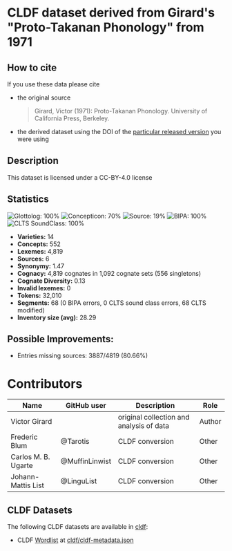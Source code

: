 # CLDF dataset derived from Girard's "Proto-Takanan Phonology" from 1971

## How to cite

If you use these data please cite
- the original source
  > Girard, Victor (1971): Proto-Takanan Phonology. University of California Press, Berkeley.
- the derived dataset using the DOI of the [particular released version](../../releases/) you were using

## Description


This dataset is licensed under a CC-BY-4.0 license

## Statistics


![Glottolog: 100%](https://img.shields.io/badge/Glottolog-100%25-brightgreen.svg "Glottolog: 100%")
![Concepticon: 70%](https://img.shields.io/badge/Concepticon-70%25-orange.svg "Concepticon: 70%")
![Source: 19%](https://img.shields.io/badge/Source-19%25-red.svg "Source: 19%")
![BIPA: 100%](https://img.shields.io/badge/BIPA-100%25-brightgreen.svg "BIPA: 100%")
![CLTS SoundClass: 100%](https://img.shields.io/badge/CLTS%20SoundClass-100%25-brightgreen.svg "CLTS SoundClass: 100%")

- **Varieties:** 14
- **Concepts:** 552
- **Lexemes:** 4,819
- **Sources:** 6
- **Synonymy:** 1.47
- **Cognacy:** 4,819 cognates in 1,092 cognate sets (556 singletons)
- **Cognate Diversity:** 0.13
- **Invalid lexemes:** 0
- **Tokens:** 32,010
- **Segments:** 68 (0 BIPA errors, 0 CLTS sound class errors, 68 CLTS modified)
- **Inventory size (avg):** 28.29

## Possible Improvements:



- Entries missing sources: 3887/4819 (80.66%)

# Contributors

Name | GitHub user | Description | Role |
--- | --- | --- | --- |
Victor Girard | | original collection and analysis of data | Author
Frederic Blum | @Tarotis | CLDF conversion | Other
Carlos M. B. Ugarte | @MuffinLinwist | CLDF conversion | Other
Johann-Mattis List | @LinguList| CLDF conversion | Other




## CLDF Datasets

The following CLDF datasets are available in [cldf](cldf):

- CLDF [Wordlist](https://github.com/cldf/cldf/tree/master/modules/Wordlist) at [cldf/cldf-metadata.json](cldf/cldf-metadata.json)